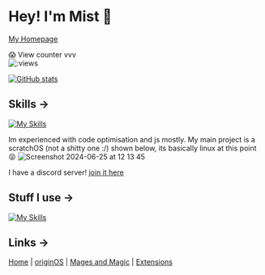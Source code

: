 # Hey! I'm Mist 👋

[My Homepage](https://mistium.com)

😱 View counter vvv
<br>
<img src="https://count.getloli.com/get/@mistium" alt=":views"/>

[![GitHub stats](https://github-readme-stats.vercel.app/api?username=mistium&show_icons=true&theme=dark)](https://github.com/mistium)

## Skills ->

[![My Skills](https://skillicons.dev/icons?i=js,html,css,cs,py,md)](https://skillicons.dev)

Im experienced with code optimisation and js mostly. My main project is a scratchOS (not a shitty one :/) shown below, its basically linux at this point 😝
![Screenshot 2024-06-25 at 12 13 45](https://github.com/Mistium/Mistium/assets/92952823/7a215bf1-f7b6-4aa5-a385-772c38224189)

I have a discord server! [join it here]()

## Stuff I use ->

[![My Skills](https://skillicons.dev/icons?i=apple,cloudflare,discord,replit,vscode,github,windows)](https://skillicons.dev)

## Links ->

[Home](https://mistium.com) | [originOS](https://origin.mistium.com) | [Mages and Magic](https://equilibrium-studios.itch.io/mages-n-magic) | [Extensions](https://extensions.mistium.com)
